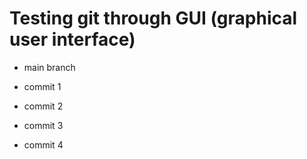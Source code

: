 # Testing git through GUI (graphical user interface)
- main branch

- commit 1
- commit 2
- commit 3
- commit 4
